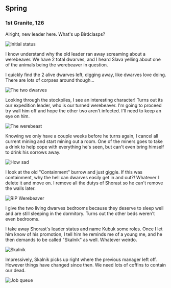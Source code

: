 Spring
------

### 1st Granite, 126

Alright, new leader here. What's up Birdclasps?

![Initial status](http://cloud.mikeskalnik.com/image/0O2J0b310K3U/Screen%20Shot%202014-08-18%20at%208.12.28%20PM.png)

I know understand why the old leader ran away screaming about a werebeaver. We
have 2 total dwarves, and I heard Slava yelling about one of the animals being
the werebeaver in question.

I quickly find the 2 alive dwarves left, digging away, like dwarves love doing.
There are lots of corpses around though...

![The two dwarves](http://cloud.mikeskalnik.com/image/2v3m3u1l3M3R/Screen%20Shot%202014-08-18%20at%208.25.48%20PM.png)

Looking through the stockpiles, I see an interesting character! Turns out its
our expedition leader, who is our turned werebeaver. I'm going to proceed try
wall him off and hope the other two aren't infected. I'll need to keep an eye on
him.

![The werebeast](http://cloud.mikeskalnik.com/image/2r0l1d3A3N0h/Screen%20Shot%202014-08-18%20at%208.57.36%20PM.png)

Knowing we only have a couple weeks before he turns again, I cancel all
current mining and start mining out a room. One of the miners goes to take a
drink to help cope with everything he's seen, but can't even bring himself to
drink his sorrows away.

![How sad](http://cloud.mikeskalnik.com/image/2C090u2n0m1n/Screen%20Shot%202014-08-18%20at%209.21.03%20PM.png)

I look at the old "Containment" burrow and just giggle. If this was containment,
why the hell can dwarves easily get in and out?! Whatever I delete it and move
on. I remove all the dutys of Shorast so he can't remove the walls later.

![RIP Werebeaver](http://cloud.mikeskalnik.com/image/1f1C01052p3X/Screen%20Shot%202014-08-18%20at%2010.03.38%20PM.png)

I give the two living dwarves bedrooms because they deserve to sleep well and
are still sleeping in the dormitory. Turns out the other beds weren't even
bedrooms.

I take away Shorast's leader status and name Kubuk some roles. Once I let him
know of his promotion, I tell him he reminds me of a young me, and he then
demands to be called "Skalnik" as well. Whatever weirdo.

![Skalnik](http://cloud.mikeskalnik.com/image/0x343m2m2v3m/Screen%20Shot%202014-08-18%20at%2010.12.09%20PM.png)

Impressively, Skalnik picks up right where the previous manager left off.
However things have changed since then. We need lots of coffins to contain our
dead.

![Job queue](http://cloud.mikeskalnik.com/image/1g0S1O1x3B3F/Screen%20Shot%202014-08-18%20at%2010.16.43%20PM.png)
